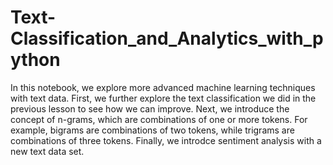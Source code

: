 # Text-Classification_and_Analytics_with_python
In this notebook, we explore more advanced machine learning techniques with text data. First, we further explore the text classification we did in the previous lesson to see how we can improve. Next, we introduce the concept of n-grams, which are combinations of one or more tokens. For example, bigrams are combinations of two tokens, while trigrams are combinations of three tokens. Finally, we introdce sentiment analysis with a new text data set.
